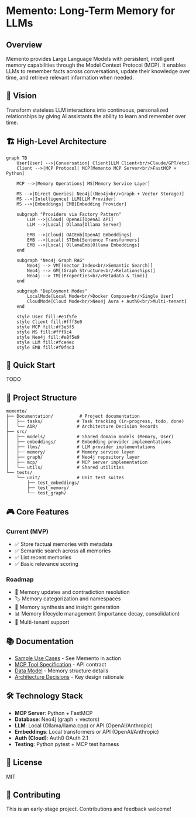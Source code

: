 # Memento: Long-Term Memory for LLMs

## Overview
Memento provides Large Language Models with persistent, intelligent memory capabilities through the Model Context Protocol (MCP). It enables LLMs to remember facts across conversations, update their knowledge over time, and retrieve relevant information when needed.

## 🎯 Vision
Transform stateless LLM interactions into continuous, personalized relationships by giving AI assistants the ability to learn and remember over time.

## 🏗️ High-Level Architecture

```mermaid
graph TB
    User[User] -->|Conversation| Client[LLM Client<br/>Claude/GPT/etc]
    Client -->|MCP Protocol| MCP[Memento MCP Server<br/>FastMCP + Python]
    
    MCP -->|Memory Operations| MS[Memory Service Layer]
    
    MS -->|Direct Queries| Neo4j[(Neo4j<br/>Graph + Vector Storage)]
    MS -->|Intelligence| LLM[LLM Provider]
    MS -->|Embeddings| EMB[Embedding Provider]
    
    subgraph "Providers via Factory Pattern"
        LLM -->|Cloud| OpenAI[OpenAI API]
        LLM -->|Local| Ollama[Ollama Server]
        
        EMB -->|Cloud| OAIEmb[OpenAI Embeddings]
        EMB -->|Local| STEmb[Sentence Transformers]
        EMB -->|Local| OllamaEmb[Ollama Embeddings]
    end
    
    subgraph "Neo4j Graph RAG"
        Neo4j --> VM[(Vector Index<br/>Semantic Search)]
        Neo4j --> GM[(Graph Structure<br/>Relationships)]
        Neo4j --> TM[(Properties<br/>Metadata & Time)]
    end
    
    subgraph "Deployment Modes"
        LocalMode[Local Mode<br/>Docker Compose<br/>Single User]
        CloudMode[Cloud Mode<br/>Neo4j Aura + Auth0<br/>Multi-tenant]
    end
    
    style User fill:#e1f5fe
    style Client fill:#fff3e0
    style MCP fill:#f3e5f5
    style MS fill:#fff9c4
    style Neo4j fill:#e8f5e9
    style LLM fill:#fce4ec
    style EMB fill:#f0f4c3
```

## 🚀 Quick Start

TODO

## 📁 Project Structure

```
memento/
├── Documentation/          # Project documentation
│   ├── tasks/             # Task tracking (in-progress, todo, done)
│   └── ADR/               # Architecture Decision Records
├── src/
│   ├── models/            # Shared domain models (Memory, User)
│   ├── embeddings/        # Embedding provider implementations
│   ├── llms/              # LLM provider implementations
│   ├── memory/            # Memory service layer
│   ├── graph/             # Neo4j repository layer
│   ├── mcp/               # MCP server implementation
│   └── utils/             # Shared utilities
└── tests/
    └── unit/              # Unit test suites
        ├── test_embeddings/
        ├── test_memory/
        └── test_graph/
```

## 🎮 Core Features

### Current (MVP)
- ✅ Store factual memories with metadata
- ✅ Semantic search across all memories
- ✅ List recent memories
- ✅ Basic relevance scoring

### Roadmap
- 🔄 Memory updates and contradiction resolution
- 🏷️ Memory categorization and namespaces  
- 🧠 Memory synthesis and insight generation
- 📊 Memory lifecycle management (importance decay, consolidation)
- 🔐 Multi-tenant support

## 📚 Documentation

- [Sample Use Cases](Documentation/sample-use-cases.md) - See Memento in action
- [MCP Tool Specification](Documentation/mcp-tool-specification.md) - API contract
- [Data Model](Documentation/data-model.md) - Memory structure details
- [Architecture Decisions](Documentation/ADR/) - Key design rationale

## 🛠️ Technology Stack

- **MCP Server**: Python + FastMCP
- **Database**: Neo4j (graph + vectors)
- **LLM**: Local (Ollama/llama.cpp) or API (OpenAI/Anthropic)
- **Embeddings**: Local transformers or API (OpenAI/Anthropic)
- **Auth (Cloud)**: Auth0 OAuth 2.1
- **Testing**: Python pytest + MCP test harness

## 📝 License

MIT

## 🤝 Contributing

This is an early-stage project. Contributions and feedback welcome!
